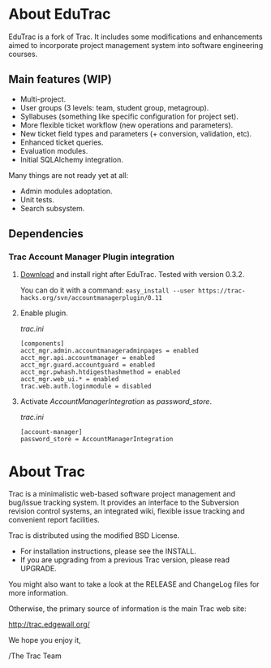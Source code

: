 About EduTrac
=============

EduTrac is a fork of Trac. It includes some modifications and enhancements
aimed to incorporate project management system into software engineering
courses.

Main features (WIP)
-------------------

 * Multi-project.
 * User groups (3 levels: team, student group, metagroup).
 * Syllabuses (something like specific configuration for project set).
 * More flexible ticket workflow (new operations and parameters).
 * New ticket field types and parameters (+ conversion, validation, etc).
 * Enhanced ticket queries.
 * Evaluation modules.
 * Initial SQLAlchemy integration.

Many things are not ready yet at all:

 * Admin modules adoptation.
 * Unit tests.
 * Search subsystem.

Dependencies
------------

### Trac Account Manager Plugin integration

1.  [Download](http://trac-hacks.org/wiki/AccountManagerPlugin) and install right after EduTrac. Tested with version 0.3.2.

    You can do it with a command: `easy_install --user https://trac-hacks.org/svn/accountmanagerplugin/0.11`

2.  Enable plugin.

    _trac.ini_

        [components]
        acct_mgr.admin.accountmanageradminpages = enabled
        acct_mgr.api.accountmanager = enabled
        acct_mgr.guard.accountguard = enabled
        acct_mgr.pwhash.htdigesthashmethod = enabled
        acct_mgr.web_ui.* = enabled
        trac.web.auth.loginmodule = disabled

3.  Activate *AccountManagerIntegration* as *password_store*.

    _trac.ini_

        [account-manager]
        password_store = AccountManagerIntegration


About Trac
==========

Trac is a minimalistic web-based software project management and bug/issue
tracking system. It provides an interface to the Subversion revision control
systems, an integrated wiki, flexible issue tracking and convenient report
facilities.

Trac is distributed using the modified BSD License.

 * For installation instructions, please see the INSTALL.
 * If you are upgrading from a previous Trac version, please read UPGRADE.

You might also want to take a look at the RELEASE and ChangeLog files for more
information.

Otherwise, the primary source of information is the main Trac web site:

 <http://trac.edgewall.org/>

We hope you enjoy it,

/The Trac Team

